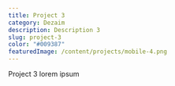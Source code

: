 ```yaml
---
title: Project 3
category: Dezaim
description: Description 3
slug: project-3
color: "#009387"
featuredImage: /content/projects/mobile-4.png
---
```

Project 3 lorem ipsum